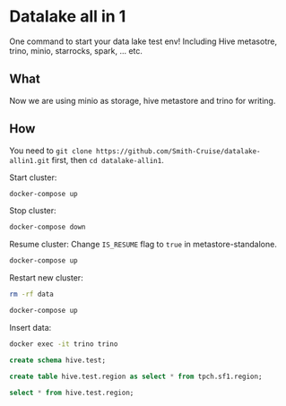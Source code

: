 # Datalake all in 1
One command to start your data lake test env! Including Hive metasotre, trino, minio, starrocks, spark, ... etc.

## What
Now we are using minio as storage, hive metastore and trino for writing.

## How

You need to `git clone https://github.com/Smith-Cruise/datalake-allin1.git` first, then `cd datalake-allin1`.

Start cluster:
```bash
docker-compose up
```

Stop cluster:
```bash
docker-compose down
```

Resume cluster:
Change `IS_RESUME` flag to `true` in metastore-standalone.
```bash
docker-compose up
```

Restart new cluster:
```bash
rm -rf data

docker-compose up
```

Insert data:
```bash
docker exec -it trino trino
```

```sql
create schema hive.test;

create table hive.test.region as select * from tpch.sf1.region;

select * from hive.test.region;
```
